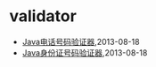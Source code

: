 # validator
* [Java电话号码验证器](/2013/2013-08-18-java-tel-validator),2013-08-18
* [Java身份证号码验证器](/2013/2013-08-18-java-id-validator),2013-08-18
